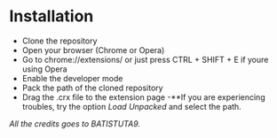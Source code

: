 # Installation
- Clone the repository
- Open your browser (Chrome or Opera)
- Go to chrome://extensions/ or just press CTRL + SHIFT + E if youre using Opera
- Enable the developer mode
- Pack the path of the cloned repository
- Drag the .crx file to the extension page
-**If you are experiencing troubles, try the option *Load Unpacked* and select the path.

*All the credits goes to BATISTUTA9.*
